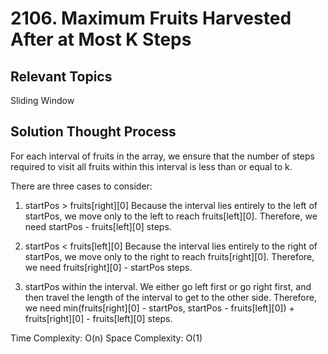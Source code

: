 # 2106. Maximum Fruits Harvested After at Most K Steps
## Relevant Topics
Sliding Window

## Solution Thought Process
For each interval of fruits in the array, we ensure that the number of steps required to visit all fruits within this interval is less than or equal to k.

There are three cases to consider:
1) startPos > fruits[right][0]
Because the interval lies entirely to the left of startPos, we move only to the left to reach fruits[left][0]. Therefore, we need startPos - fruits[left][0] steps.

2) startPos < fruits[left][0]
Because the interval lies entirely to the right of startPos, we move only to the right to reach fruits[right][0]. Therefore, we need fruits[right][0] - startPos steps.

3) startPos within the interval.
We either go left first or go right first, and then travel the length of the interval to get to the other side. Therefore, we need min(fruits[right][0] - startPos, startPos - fruits[left][0]) + fruits[right][0] - fruits[left][0] steps.

Time Complexity: O(n)
Space Complexity: O(1)